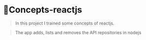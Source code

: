# 📖Concepts-reactjs

>In this project I trained some concepts of reactjs.

>The app adds, lists and removes the API repositories in nodejs
